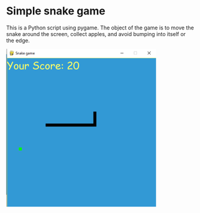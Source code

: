 # Simple snake game

This is a Python script using pygame. The object of the game is to move the snake around the screen, collect apples, and avoid bumping into itself or the edge.



<img src="Snake.png" width="400" >

